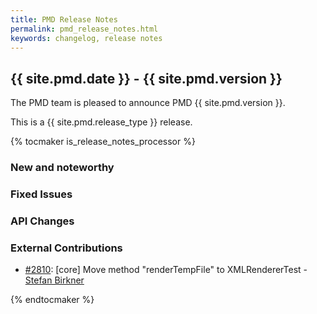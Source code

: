 ```yaml
---
title: PMD Release Notes
permalink: pmd_release_notes.html
keywords: changelog, release notes
---
```


## {{ site.pmd.date }} - {{ site.pmd.version }}

The PMD team is pleased to announce PMD {{ site.pmd.version }}.

This is a {{ site.pmd.release_type }} release.

{% tocmaker is_release_notes_processor %}

### New and noteworthy

### Fixed Issues

### API Changes

### External Contributions

*   [#2810](https://github.com/pmd/pmd/pull/2810): \[core] Move method "renderTempFile" to XMLRendererTest - [Stefan Birkner](https://github.com/stefanbirkner)

{% endtocmaker %}

